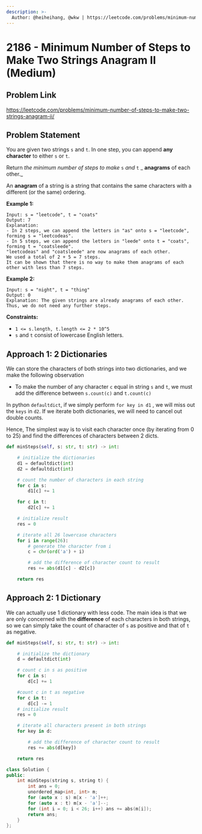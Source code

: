 ```yaml
---
description: >-
  Author: @heiheihang, @wkw | https://leetcode.com/problems/minimum-number-of-steps-to-make-two-strings-anagram-ii/
---
```


# 2186 - Minimum Number of Steps to Make Two Strings Anagram II (Medium)

## Problem Link

https://leetcode.com/problems/minimum-number-of-steps-to-make-two-strings-anagram-ii/

## Problem Statement

You are given two strings `s` and `t`. In one step, you can append **any character** to either `s` or `t`.

Return _the minimum number of steps to make_ `s` _and_ `t` \_ **anagrams** of each other.\_

An **anagram** of a string is a string that contains the same characters with a different (or the same) ordering.

**Example 1:**

```
Input: s = "leetcode", t = "coats"
Output: 7
Explanation:
- In 2 steps, we can append the letters in "as" onto s = "leetcode", forming s = "leetcodeas".
- In 5 steps, we can append the letters in "leede" onto t = "coats", forming t = "coatsleede".
"leetcodeas" and "coatsleede" are now anagrams of each other.
We used a total of 2 + 5 = 7 steps.
It can be shown that there is no way to make them anagrams of each other with less than 7 steps.
```

**Example 2:**

```
Input: s = "night", t = "thing"
Output: 0
Explanation: The given strings are already anagrams of each other. Thus, we do not need any further steps.
```

**Constraints:**

- `1 <= s.length, t.length <= 2 * 10^5`
- `s` and `t` consist of lowercase English letters.

## Approach 1: 2 Dictionaries

We can store the characters of both strings into two dictionaries, and we make the following observation

- To make the number of any character `c` equal in string `s` and `t`, we must add the difference between `s.count(c)` and `t.count(c)`

In python `defaultdict`, if we simply perform `for key in d1` , we will miss out the `keys` in `d2`. If we iterate both dictionaries, we will need to cancel out double counts.

Hence, The simplest way is to visit each character once (by iterating from 0 to 25) and find the differences of characters between 2 dicts.

<SolutionAuthor name="@heiheihang"/>

```python
def minSteps(self, s: str, t: str) -> int:

    # initialize the dictionaries
    d1 = defaultdict(int)
    d2 = defaultdict(int)

    # count the number of characters in each string
    for c in s:
        d1[c] += 1

    for c in t:
        d2[c] += 1

    # initialize result
    res = 0

    # iterate all 26 lowercase characters
    for i in range(26):
        # generate the character from i
        c = chr(ord('a') + i)

        # add the difference of character count to result
        res += abs(d1[c] - d2[c])

    return res

```

## Approach 2: 1 Dictionary

We can actually use 1 dictionary with less code. The main idea is that we are only concerned with the **difference** of each characters in both strings, so we can simply take the count of character of `s` as positive and that of `t` as negative.

<SolutionAuthor name="@heiheihang"/>

```python
def minSteps(self, s: str, t: str) -> int:

    # initialize the dictionary
    d = defaultdict(int)

    # count c in s as positive
    for c in s:
        d[c] += 1

    #count c in t as negative
    for c in t:
        d[c] -= 1
    # initialize result
    res = 0

    # iterate all characters present in both strings
    for key in d:

        # add the difference of character count to result
        res += abs(d[key])

    return res
```

<SolutionAuthor name="@wkw"/>

```cpp
class Solution {
public:
    int minSteps(string s, string t) {
        int ans = 0;
        unordered_map<int, int> m;
        for (auto x : s) m[x - 'a']++;
        for (auto x : t) m[x - 'a']--;
        for (int i = 0; i < 26; i++) ans += abs(m[i]);
        return ans;
    }
};
```
